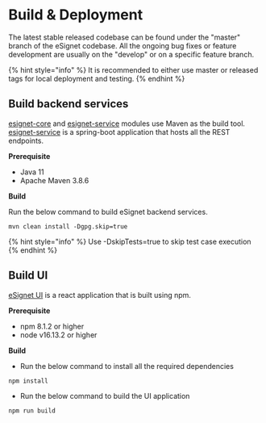 # Build & Deployment

The latest stable released codebase can be found under the "master" branch of the eSignet codebase. All the ongoing bug fixes or feature development are usually on the "develop" or on a specific feature branch.

{% hint style="info" %}
It is recommended to either use master or released tags for local deployment and testing.
{% endhint %}

## Build backend services

[esignet-core](https://github.com/mosip/esignet/tree/master/esignet-core) and [esignet-service](https://github.com/mosip/esignet/tree/master/esignet-service) modules use Maven as the build tool. [esignet-service](https://github.com/mosip/esignet/tree/master/esignet-service) is a spring-boot application that hosts all the REST endpoints.

**Prerequisite**

* Java 11
* Apache Maven 3.8.6

**Build**

Run the below command to build eSignet backend services.

```
mvn clean install -Dgpg.skip=true
```

{% hint style="info" %}
Use -DskipTests=true to skip test case execution
{% endhint %}

## Build UI

[eSignet UI](https://github.com/mosip/esignet/tree/master/oidc-ui) is a react application that is built using npm.

**Prerequisite**

* npm 8.1.2 or higher
* node v16.13.2 or higher

**Build**

* Run the below command to install all the required dependencies

```
npm install
```

* Run the below command to build the UI application

```
npm run build
```
